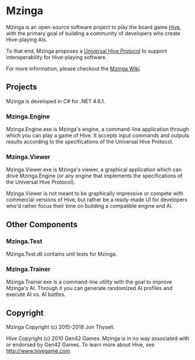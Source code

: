 # Mzinga #

Mzinga is an open-source software project to play the board game [Hive](Hive), with the primary goal of building a community of developers who create Hive-playing AIs.

To that end, Mzinga proposes a [Universal Hive Protocol](https://github.com/jonthysell/Mzinga/wiki/UniversalHiveProtocol) to support interoperability for Hive-playing software.

For more information, please checkout the [Mzinga Wiki](https://github.com/jonthysell/Mzinga/wiki).

## Projects ##

Mzinga is developed in C# for .NET 4.6.1.

### Mzinga.Engine ###

Mzinga.Engine.exe is Mzinga's engine, a command-line application through which you can play a game of Hive. It accepts input commands and outputs results according to the specifications of the Universal Hive Protocol.

### Mzinga.Viewer ###

Mzinga.Viewer.exe is Mzinga's viewer, a graphical application which can drive Mzinga.Engine (or any engine that implements the specifications of the Universal Hive Protocol).

Mzinga.Viewer is not meant to be graphically impressive or compete with commercial versions of Hive, but rather be a ready-made UI for developers who'd rather focus their time on building a compatible engine and AI.

## Other Components ##

### Mzinga.Test ###

Mzinga.Test.dll contains unit tests for Mzinga.

### Mzinga.Trainer ###

Mzinga.Trainer.exe is a command-line utility with the goal to improve Mzinga's AI. Through it you can generate randomized AI profiles and execute AI vs. AI battles.

## Copyright ##

Mzinga Copyright (c) 2015-2018 Jon Thysell.

Hive Copyright (c) 2010 Gen42 Games. Mzinga is in no way associated with or endorsed by Gen42 Games. To learn more about Hive, see http://www.hivegame.com.
